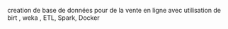 creation de base de données pour de la vente en ligne avec utilisation de birt , weka , ETL, Spark, Docker
